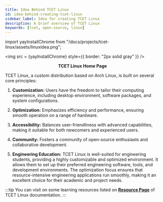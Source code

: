 ```yaml
---
title: Idea Behind TCET Linux
id: idea-behind-creating-tcet-linux
sidebar_label: Idea for creating TCET Linux
description: A brief overview of TCET Linux
keywords: [tcet, open-source, linux]
---
```

import yayInstallChrome from "/docs/projects/tcet-linux/assets/linuxidea.png";

<img src = {yayInstallChrome} style={{ border: "2px solid gray" }} />
<br />

<center><b><figcaption>TCET Linux Home Page</figcaption></b></center>
<br />

TCET Linux, a custom distribution based on Arch Linux, is built on several core principles:

1. **Customization:** Users have the freedom to tailor their computing experience, including desktop environment, software packages, and system configurations.

2. **Optimization:** Emphasizes efficiency and performance, ensuring smooth operation on a range of hardware.

3. **Accessibility:** Balances user-friendliness with advanced capabilities, making it suitable for both newcomers and experienced users.

4. **Community:** Fosters a community of open-source enthusiasts and collaborative development.

5. **Engineering Education:** TCET Linux is well-suited for engineering students, providing a highly customizable and optimized environment. It allows them to set up their preferred engineering software, tools, and development environments. The optimization focus ensures that resource-intensive engineering applications run smoothly, making it an excellent choice for their academic and project needs.

:::tip
You can visit on some learning resources listed on **[Resource Page](/docs/projects/tcet-linux/resources.md)** of TCET Linux documentation.
:::
<br />